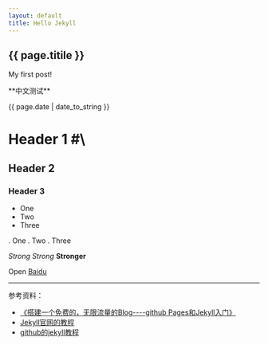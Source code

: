 ```yaml
---
layout: default
title: Hello Jekyll
---
```

<h2>{{ page.titile }}</h2>
<p>My first post!</p>
<p>**中文测试**</p>
<p>{{ page.date | date_to_string }}</p>

# Header 1 #\\
## Header 2 ##
### Header 3 ###

+ One
+ Two
+ Three

. One
. Two
. Three

_Strong_
*Strong*
**Stronger**

Open [Baidu](http://baidu.com/)

----
参考资料：

+ [《搭建一个免费的，无限流量的Blog----github Pages和Jekyll入门》](http://www.ruanyifeng.com/blog/2012/08/blogging_with_jekyll.html)  
+ [Jekyll官网的教程](http://jekyllrb.com/docs/posts/)  
+ [github的jekyll教程](https://help.github.com/articles/using-jekyll-with-pages) 
